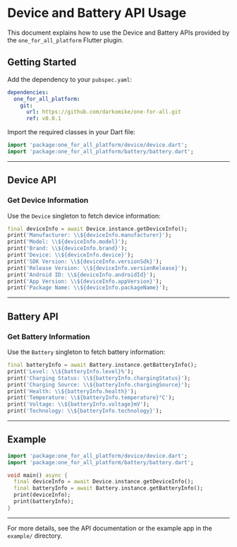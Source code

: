 # Device and Battery API Usage

This document explains how to use the Device and Battery APIs provided by the `one_for_all_platform` Flutter plugin.

## Getting Started

Add the dependency to your `pubspec.yaml`:

```yaml
dependencies:
  one_for_all_platform:
    git:
      url: https://github.com/darkomike/one-for-all.git
      ref: v0.0.1

```

Import the required classes in your Dart file:

```dart
import 'package:one_for_all_platform/device/device.dart';
import 'package:one_for_all_platform/battery/battery.dart';
```

---

## Device API

### Get Device Information

Use the `Device` singleton to fetch device information:

```dart
final deviceInfo = await Device.instance.getDeviceInfo();
print('Manufacturer: \\${deviceInfo.manufacturer}');
print('Model: \\${deviceInfo.model}');
print('Brand: \\${deviceInfo.brand}');
print('Device: \\${deviceInfo.device}');
print('SDK Version: \\${deviceInfo.versionSdk}');
print('Release Version: \\${deviceInfo.versionRelease}');
print('Android ID: \\${deviceInfo.androidId}');
print('App Version: \\${deviceInfo.appVersion}');
print('Package Name: \\${deviceInfo.packageName}');
```

---

## Battery API

### Get Battery Information

Use the `Battery` singleton to fetch battery information:

```dart
final batteryInfo = await Battery.instance.getBatteryInfo();
print('Level: \\${batteryInfo.level}%');
print('Charging Status: \\${batteryInfo.chargingStatus}');
print('Charging Source: \\${batteryInfo.chargingSource}');
print('Health: \\${batteryInfo.health}');
print('Temperature: \\${batteryInfo.temperature}°C');
print('Voltage: \\${batteryInfo.voltage}mV');
print('Technology: \\${batteryInfo.technology}');
```

---

## Example

```dart
import 'package:one_for_all_platform/device/device.dart';
import 'package:one_for_all_platform/battery/battery.dart';

void main() async {
  final deviceInfo = await Device.instance.getDeviceInfo();
  final batteryInfo = await Battery.instance.getBatteryInfo();
  print(deviceInfo);
  print(batteryInfo);
}
```

---

For more details, see the API documentation or the example app in the `example/` directory.
